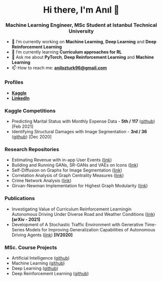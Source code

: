<h1 align="center">Hi there, I'm Anıl 👋</h1>
<h3 align="center">Machine Learning Engineer, MSc Student at Istanbul Technical University</h3>

- 🔭 I’m currently working on **Machine Learning**, **Deep Learning** and **Deep Reinforcement Learning**
- 🌱 I’m currently learning **Curriculum approaches for RL**
- 💬 Ask me about **PyTorch**, **Deep Reinforcement Learning** and **Machine Learning**
- 📫 How to reach me: **anilozturk96@gmail.com**

### Profiles
- [**Kaggle**](https://www.kaggle.com/nlztrk)
- [**LinkedIn**](https://www.linkedin.com/in/nlztrk/)


### Kaggle Competitions
- Predicting Marital Status with Monthly Expense Data - **5th / 117** ([github](https://github.com/nlztrk/kaggle_predicting_marital_status)) [Feb 2021]
- Identifying Structural Damages with Image Segmentation - **3rd / 36** ([github](https://github.com/nlztrk/kaggle_identifying_structural_damages)) [Dec 2020]

### Research Repositories
- Estimating Revenue with in-app User Events ([link](https://github.com/nlztrk/app_revenue_estimation))
- Building and Running GANs, SR-GANs and VAEs on Icons ([link](https://github.com/nlztrk/gan_srgan_vae))
- Self-Diffusion on Graphs for Image Segmentation ([link](https://github.com/nlztrk/graph_self_diffusion))
- Correlation Analysis of Graph Centrality Measures ([link](https://github.com/nlztrk/centrality_correlations))
- Crime Network Analysis ([link](https://github.com/nlztrk/crime_networks_analysis))
- Girvan-Newman Implementation for Highest Graph Modularity ([link](https://github.com/nlztrk/girvan_newman))

### Publications
- Investigating Value of Curriculum Reinforcement Learningin Autonomous Driving Under Diverse Road and Weather Conditions ([link](https://arxiv.org/abs/2103.07903)) **[arXiv - 2021]**
- Development of A Stochastic Traffic Environment with Generative Time-Series Models for Improving Generalization Capabilities of Autonomous Driving Agents ([link](https://ieeexplore.ieee.org/document/9304774/)) **[IV2020]**

### MSc. Course Projects
- Artificial Intelligence ([github](https://github.com/nlztrk/ITU-CE-MSc/tree/master/BLG521E%20(Artificial%20Intelligence)))
- Machine Learning ([github](https://github.com/nlztrk/ITU-CE-MSc/tree/master/BLG527E%20(Machine%20Learning)))
- Deep Learning ([github](https://github.com/nlztrk/ITU-CE-MSc/tree/master/BLG561E%20(Deep%20Learning)))
- Deep Reinforcement Learning ([github](https://github.com/nlztrk/ITU-CE-MSc/tree/master/BLG604E%20(Deep%20Reinforcement%20Learning)))
